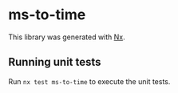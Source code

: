 # ms-to-time

This library was generated with [Nx](https://nx.dev).

## Running unit tests

Run `nx test ms-to-time` to execute the unit tests.
